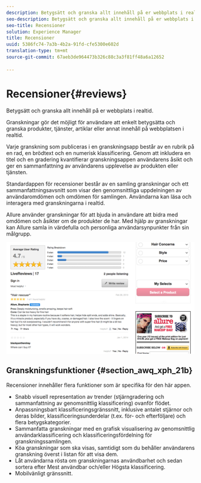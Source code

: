 ```yaml
---
description: Betygsätt och granska allt innehåll på er webbplats i realtid.
seo-description: Betygsätt och granska allt innehåll på er webbplats i realtid.
seo-title: Recensioner
solution: Experience Manager
title: Recensioner
uuid: 5386fc74-7a3b-4b2a-91fd-cfe5300e602d
translation-type: tm+mt
source-git-commit: 67aeb3de964473b326c88c3a3f81ff48a6a12652

---
```



# Recensioner{#reviews}

Betygsätt och granska allt innehåll på er webbplats i realtid.

Granskningar gör det möjligt för användare att enkelt betygsätta och granska produkter, tjänster, artiklar eller annat innehåll på webbplatsen i realtid.

Varje granskning som publiceras i en granskningsapp består av en rubrik på en rad, en brödtext och en numerisk klassificering. Genom att inkludera en titel och en gradering kvantifierar granskningsappen användarens åsikt och ger en sammanfattning av användarens upplevelse av produkten eller tjänsten.

Standardappen för recensioner består av en samling granskningar och ett sammanfattningsavsnitt som visar den genomsnittliga uppdelningen av användaromdömen och omdömen för samlingen. Användarna kan läsa och interagera med granskningarna i realtid.

Allure använder granskningar för att bjuda in användare att bidra med omdömen och åsikter om de produkter de har. Med hjälp av granskningar kan Allure samla in värdefulla och personliga användarsynpunkter från sin målgrupp.

![](assets/ReviewsAllure.png)

## Granskningsfunktioner {#section_awq_xph_21b}

Recensioner innehåller flera funktioner som är specifika för den här appen.

* Snabb visuell representation av trender (stjärngradering och sammanfattning av genomsnittlig klassificering) ovanför flödet.
* Anpassningsbart klassificeringsgränssnitt, inklusive antalet stjärnor och deras bilder, klassificeringsunderdelar (t.ex. för- och efterföljare) och flera betygskategorier.
* Sammanfatta granskningar med en grafisk visualisering av genomsnittlig användarklassificering och klassificeringsfördelning för granskningssamlingen.
* Köa granskningar som ska visas, samtidigt som du behåller användarens granskning överst i listan för att visa dem.
* Låt användarna rösta om granskningarnas användbarhet och sedan sortera efter Mest användbar och/eller Högsta klassificering.
* Mobilvänligt gränssnitt.

